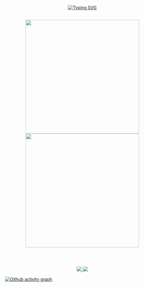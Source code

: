 
<p align="center">
<a href="https://git.io/typing-svg"><img src="https://readme-typing-svg.demolab.com?font=Fira+Code&pause=1000&color=ff3535&width=435&lines=👋+Hi+there!+I'm+Sudharshan+S;💻+I+love+building+software+for+fun;🔗+Let's+connect+and+build+projects!" alt="Typing SVG" />
</a>
</p>
<br>

<div align="center">
  <img width="370px" src="https://github-readme-stats.vercel.app/api?username=sudharshans2009&custom_title=Sudharshan's+Github+Stats&show_icons=true&hide_border=true&count_private=true&bg_color=00000000&title_color=ff3535&text_color=ff3535&icon_color=ff3535&cache_seconds=1800" />
  <img width="370px" src="https://github-readme-streak-stats.herokuapp.com/?user=sudharshans2009&background=00000000&hide_border=true&stroke=ff3535&ring=ff3535&fire=ff3535&currStreakNum=ff3535&sideNums=ff3535&currStreakLabel=ff3535&sideLabels=ff3535&dates=ff3535" />
</div>

<br></br>

<p align="center">
  <a href="https://skillicons.dev">
    <img src="https://skillicons.dev/icons?i=angular,discordjs,electron,express,figma,github,linux,nextjs,nodejs,notion,npm,nuxt,postgres,py,react,replit,tailwind,ubuntu,vercel,vite,vscode" />
    <img src="https://skillicons.dev/icons?i=angular,bootstrap,css,discord,discordjs,django,electron,express,figma,github,html,js,jquery,linux,mongodb,nextjs,nodejs,notion,npm,nuxt,postgres,postman,prisma,py,react,replit,svelte,tailwind,ts,ubuntu,vercel,vite,vscode,webflow" />
    <!--<img src="https://skillicons.dev/icons?i=angular,bootstrap,css,discord,discordjs,django,electron,express,figma,github,html,js,jquery,linux,mongodb,nextjs,nodejs,notion,npm,nuxt,postgres,postman,prisma,py,react,replit,svelte,tailwind,ts,ubuntu,vercel,vite,vscode,webflow" />-->
</p>

[![Github activity graph](https://github-readme-activity-graph.vercel.app/graph?username=sudharshans2009&bg_color=0d1117&color=FF3535&line=FF3535&point=ff3535&area=true&hide_border=true)](https://github.com/sudharshans2009/sudharshans2009)
